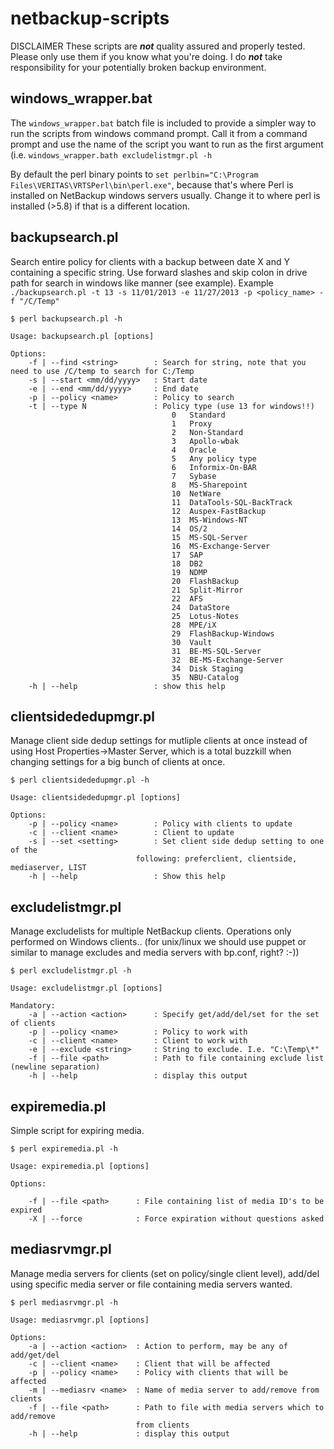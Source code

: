 netbackup-scripts
=======
DISCLAIMER
These scripts are ___not___ quality assured and properly tested. Please only use them if you know what you're doing. I do ___not___ take responsibility for your potentially broken backup environment.

windows_wrapper.bat
-------
The ``windows_wrapper.bat`` batch file is included to provide a simpler way to run the scripts from windows command prompt.
Call it from a command prompt and use the name of the script you want to run as the first argument (i.e. ``windows_wrapper.bath excludelistmgr.pl -h``

By default the perl binary points to ``set perlbin="C:\Program Files\VERITAS\VRTSPerl\bin\perl.exe"``, because that's where Perl is installed on NetBackup windows servers usually. Change it to where perl is installed (>5.8) if that is a different location.

backupsearch.pl
------
Search entire policy for clients with a backup between date X and Y containing a specific string. Use forward
slashes and skip colon in drive path for search in windows like manner (see example).
Example ``./backupsearch.pl -t 13 -s 11/01/2013 -e 11/27/2013 -p <policy_name> -f "/C/Temp"``

    $ perl backupsearch.pl -h

    Usage: backupsearch.pl [options]

    Options:
        -f | --find <string>        : Search for string, note that you need to use /C/temp to search for C:/Temp
        -s | --start <mm/dd/yyyy>   : Start date
        -e | --end <mm/dd/yyyy>     : End date
        -p | --policy <name>        : Policy to search
        -t | --type N               : Policy type (use 13 for windows!!)
                                        0   Standard
                                        1   Proxy
                                        2   Non-Standard
                                        3   Apollo-wbak
                                        4   Oracle
                                        5   Any policy type
                                        6   Informix-On-BAR
                                        7   Sybase
                                        8   MS-Sharepoint
                                        10  NetWare
                                        11  DataTools-SQL-BackTrack
                                        12  Auspex-FastBackup
                                        13  MS-Windows-NT
                                        14  OS/2
                                        15  MS-SQL-Server
                                        16  MS-Exchange-Server
                                        17  SAP
                                        18  DB2
                                        19  NDMP
                                        20  FlashBackup
                                        21  Split-Mirror
                                        22  AFS
                                        24  DataStore
                                        25  Lotus-Notes
                                        28  MPE/iX
                                        29  FlashBackup-Windows
                                        30  Vault
                                        31  BE-MS-SQL-Server
                                        32  BE-MS-Exchange-Server
                                        34  Disk Staging
                                        35  NBU-Catalog
        -h | --help                 : show this help

clientsidededupmgr.pl
------
Manage client side dedup settings for mutliple clients at once instead of using Host Properties->Master Server, which is a total buzzkill when changing settings for a big bunch of clients at once.

    $ perl clientsidededupmgr.pl -h

    Usage: clientsidededupmgr.pl [options]

    Options:
        -p | --policy <name>        : Policy with clients to update
        -c | --client <name>        : Client to update
        -s | --set <setting>        : Set client side dedup setting to one of the
                                following: preferclient, clientside, mediaserver, LIST
        -h | --help                 : Show this help

excludelistmgr.pl
------
Manage excludelists for multiple NetBackup clients. Operations only performed on Windows clients.. (for unix/linux we should use puppet or similar to manage excludes and media servers with bp.conf, right? :-))

    $ perl excludelistmgr.pl -h

    Usage: excludelistmgr.pl [options]

    Mandatory:
        -a | --action <action>      : Specify get/add/del/set for the set of clients
        -p | --policy <name>        : Policy to work with
        -c | --client <name>        : Client to work with
        -e | --exclude <string>     : String to exclude. I.e. "C:\Temp\*"
        -f | --file <path>          : Path to file containing exclude list (newline separation)
        -h | --help                 : display this output


expiremedia.pl
------
Simple script for expiring media.

    $ perl expiremedia.pl -h

    Usage: expiremedia.pl [options]

    Options:

        -f | --file <path>      : File containing list of media ID's to be expired
        -X | --force            : Force expiration without questions asked

mediasrvmgr.pl
------
Manage media servers for clients (set on policy/single client level), add/del using specific media server or file containing media servers wanted.

    $ perl mediasrvmgr.pl -h

    Usage: mediasrvmgr.pl [options]

    Options:
        -a | --action <action>  : Action to perform, may be any of add/get/del
        -c | --client <name>    : Client that will be affected
        -p | --policy <name>    : Policy with clients that will be affected
        -m | --mediasrv <name>  : Name of media server to add/remove from clients
        -f | --file <path>      : Path to file with media servers which to add/remove
                                from clients
        -h | --help             : display this output
